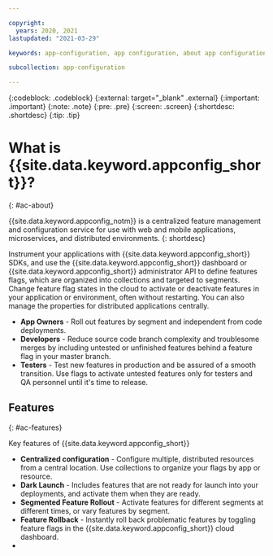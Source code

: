 ```yaml
---

copyright:
  years: 2020, 2021
lastupdated: "2021-03-29"

keywords: app-configuration, app configuration, about app configuration

subcollection: app-configuration

---
```


{:codeblock: .codeblock}
{:external: target="_blank" .external}
{:important: .important}
{:note: .note}
{:pre: .pre}
{:screen: .screen}
{:shortdesc: .shortdesc}
{:tip: .tip}


# What is {{site.data.keyword.appconfig_short}}?
{: #ac-about}

{{site.data.keyword.appconfig_notm}} is a centralized feature management and configuration service for use with web and mobile applications, microservices, and distributed environments.
{: shortdesc}

Instrument your applications with {{site.data.keyword.appconfig_short}} SDKs, and use the {{site.data.keyword.appconfig_short}} dashboard or {{site.data.keyword.appconfig_short}} administrator API to define features flags, which are organized into collections and targeted to segments. Change feature flag states in the cloud to activate or deactivate features in your application or environment, often without restarting. You can also manage the properties for distributed applications centrally.

   - **App Owners** - Roll out features by segment and independent from code deployments.
   - **Developers** - Reduce source code branch complexity and troublesome merges by including untested or unfinished   features behind a feature flag in your master branch.
   - **Testers** - Test new features in production and be assured of a smooth transition. Use flags to activate untested features only for testers and QA personnel until it's time to release.

## Features
{: #ac-features}

Key features of {{site.data.keyword.appconfig_short}}

   - **Centralized configuration** - Configure multiple, distributed resources from a central location. Use collections to organize your flags by app or resource.
   - **Dark Launch** - Includes features that are not ready for launch into your deployments, and activate them when they are ready.
   - **Segmented Feature Rollout** - Activate features for different segments at different times, or vary features by segment.
   - **Feature Rollback** - Instantly roll back problematic features by toggling feature flags in the {{site.data.keyword.appconfig_short}} cloud dashboard.
   -
